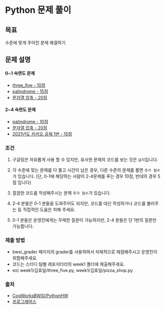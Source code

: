 # Python 문제 풀이

## 목표
수준에 맞게 주어진 문제 해결하기

## 문제 설명

  #### 0~1 숙련도 문제 
  - [three_five - 10점](https://github.com/CogWorksBWSI/PythonHW/blob/master/three_five/HW_three_five_threefive.ipynb) 
  - [palindrome - 15점](https://github.com/CogWorksBWSI/PythonHW/blob/master/palindrome/HW_palindrome.ipynb)
  - [문자열 압축 - 20점](https://programmers.co.kr/learn/courses/30/lessons/60057)
  #### 2~4 숙련도 문제
  - [palindrome - 10점](https://github.com/CogWorksBWSI/PythonHW/blob/master/palindrome/HW_palindrome.ipynb)
  - [문자열 압축 - 20점](https://programmers.co.kr/learn/courses/30/lessons/60057)
  - [2021년도 카카오 공채 1번 - 15점](https://programmers.co.kr/learn/courses/30/lessons/72410)
### 조건

1. 구글링은 자유롭게 사용 할 수 있지만, 유사한 문제의 코드를 보는 것은 `금지`입니다.   

2. 각 수준에 맞는 문제를 다 풀고 시간이 남은 경우, 다른 수준의 문제를 풀면 `추가 점수`가 있습니다. (단, 0-1에 해당하는 사람이 2-4문제를 푸는 경우 10점, 반대의 경우 5점 입니다)

3. 깔끔한 코드를 작성해주시는 분께 `추가 점수`가 있습니다.

4. 2-4 분들은 0-1 분들을 도와주어도 되지만, 코드를 대신 작성하거나 코드를 불러주는 등 직접적인 도움은 피해 주세요.

5. 0-1 분들은 운영진에게는 무제한 질문이 가능하지만, 2-4 분들은 단 1번의 질문만 가능합니다.

### 제출 방법
- bwsi_grader 패키지의 grader를 사용하여서 자체적으로 채점해주시고 운영진이 취합해주세요.
- 코드는 스터디 팀별 레포지터리의 week1 폴더에 제출해주세요.
- ex) week1/김효일/three_five.py, week1/김효일/pizza_shop.py

### 출처
- [CogWorksBWSI/PythonHW](https://github.com/CogWorksBWSI/PythonHW) 
- [프로그래머스](https://programmers.co.kr/learn/challenges)
